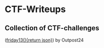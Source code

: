 # CTF-Writeups
## Collection of CTF-challenges

([friday13(){return json}](https://github.com/SebbeSmith97/CTF-Writeups/blob/main/CTF%20%7C%20friday13()%7Breturn%20json%7D.md)) by Outpost24
